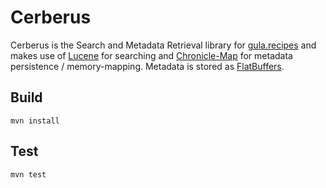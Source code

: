 # Cerberus

Cerberus is the Search and Metadata Retrieval library for [gula.recipes][gula]
and makes use of [Lucene][lucene] for searching and [Chronicle-Map][cm] for
metadata persistence / memory-mapping. Metadata is stored as [FlatBuffers][].

[gula]: https://gula.recipes
[cm]: https://github.com/OpenHFT/Chronicle-Map/
[lucene]: http://lucene.apache.org/core/
[FlatBuffers]: https://google.github.io/flatbuffers/

## Build

    mvn install

## Test

    mvn test

